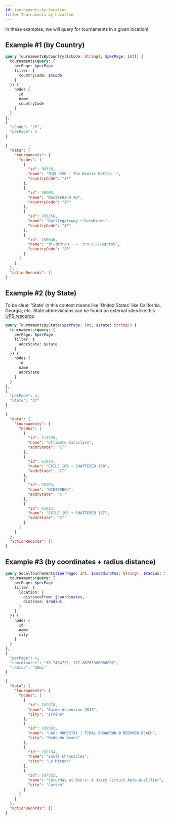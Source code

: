 ```yaml
---
id: tournaments-by-location
title: Tournaments by Location
---
```


In these examples, we will query for tournaments in a given location!

## Example #1 (by Country)

<!--DOCUSAURUS_CODE_TABS-->
<!--Request-->

```graphql
query TournamentsByCountry($cCode: String!, $perPage: Int!) {
  tournaments(query: {
    perPage: $perPage
    filter: {
      countryCode: $cCode
    }
  }) {
    nodes {
      id
      name
      countryCode
    }
  }
},
{
  "cCode": "JP",
  "perPage": 4
}
```

<!--Response-->

```json
{
  "data": {
    "tournaments": {
      "nodes": [
        {
          "id": 90338,
          "name": "冬劇　KVO - The Winter Battle -",
          "countryCode": "JP"
        },
        {
          "id": 36965,
          "name": "MasterHand 40",
          "countryCode": "JP"
        },
        {
          "id": 105256,
          "name": "Battlegateway 〜Sunshine〜",
          "countryCode": "JP"
        },
        {
          "id": 106646,
          "name": "ポッ拳カントートーナメント5/Kanto5",
          "countryCode": "JP"
        }
      ]
    }
  },
  "actionRecords": []
}
```

<!--END_DOCUSAURUS_CODE_TABS-->

## Example #2 (by State)

To be clear, 'State' in this context means like 'United States' like California, Georgia, etc.
State abbreviations can be found on external sites like this
 [UPS resource](https://www.ups.com/worldshiphelp/WS15/ENU/AppHelp/Codes/State_Province_Codes.htm).

<!--DOCUSAURUS_CODE_TABS-->
<!--Request-->

```graphql
query TournamentsByState($perPage: Int, $state: String!) {
  tournaments(query: {
    perPage: $perPage
    filter: {
      addrState: $state
    }
  }) {
    nodes {
      id
      name
      addrState
    }
  }
},
{
  "perPage": 4,
  "state": "CT"
}
```

<!--Response-->

```json
{
  "data": {
    "tournaments": {
      "nodes": [
        {
          "id": 111195,
          "name": "Ultimate Cataclysm",
          "addrState": "CT"
        },
        {
          "id": 63814,
          "name": "EXILE 166 + SHATTERED 138",
          "addrState": "CT"
        },
        {
          "id": 76263,
          "name": "WINTERBOU",
          "addrState": "CT"
        },
        {
          "id": 63813,
          "name": "EXILE 165 + SHATTERED 137",
          "addrState": "CT"
        }
      ]
    }
  },
  "actionRecords": []
}
```

<!--END_DOCUSAURUS_CODE_TABS-->

## Example #3 (by coordinates + radius distance)

<!--DOCUSAURUS_CODE_TABS-->
<!--Request-->

```graphql
query SocalTournaments($perPage: Int, $coordinates: String!, $radius: String!) {
  tournaments(query: {
    perPage: $perPage
    filter: {
      location: {
        distanceFrom: $coordinates,
        distance: $radius
      }
    }
  }) {
    nodes {
      id
      name
      city
    }
  }
},
{
  "perPage": 4,
  "coordinates": "33.7454725,-117.86765300000002",
  "radius": "50mi"
}
```

<!--Response-->

```json
{
  "data": {
    "tournaments": {
      "nodes": [
        {
          "id": 102670,
          "name": "Anime Ascension 2019",
          "city": "Irvine"
        },
        {
          "id": 109582,
          "name": "LAG: HOMESTAY | FINAL SHOWDOWN @ REDONDO BEACH",
          "city": "Redondo Beach"
        },
        {
          "id": 102764,
          "name": "SoCal Chronicles",
          "city": "La Mirada"
        },
        {
          "id": 107552,
          "name": "Saturday at Don's: A Jazzy Circuit Auto-Qualifier",
          "city": "Carson"
        }
      ]
    }
  },
  "actionRecords": []
}
```

<!--END_DOCUSAURUS_CODE_TABS-->
